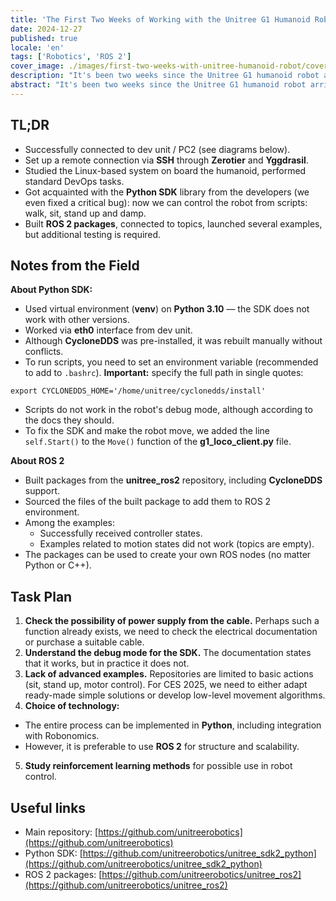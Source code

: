 ```yaml
---
title: 'The First Two Weeks of Working with the Unitree G1 Humanoid Robot'
date: 2024-12-27
published: true
locale: 'en'
tags: ['Robotics', 'ROS 2']
cover_image: ./images/first-two-weeks-with-unitree-humanoid-robot/cover.png
description: "It's been two weeks since the Unitree G1 humanoid robot arrived at the Robonomics lab. A team of at least five engineers with master's degrees in robotics immediately set to work studying and programming the new device. We want to share the first news from the field: impressions, findings and challenges on the way to, as we hope, a humanoid revolution!"
abstract: "It's been two weeks since the Unitree G1 humanoid robot arrived at the Robonomics lab. A team of at least five engineers with master's degrees in robotics immediately set to work studying and programming the new device. We want to share the first news from the field: impressions, findings and challenges on the way to, as we hope, a humanoid revolution!"
---
```


## TL;DR

- Successfully connected to dev unit / PC2 (see diagrams below).
- Set up a remote connection via **SSH** through **Zerotier** and **Yggdrasil**.
- Studied the Linux-based system on board the humanoid, performed standard DevOps tasks.
- Got acquainted with the **Python SDK** library from the developers (we even fixed a critical bug): now we can control the robot from scripts: walk, sit, stand up and damp.
- Built **ROS 2 packages**, connected to topics, launched several examples, but additional testing is required.

<rb-image zoom src="./images/first-two-weeks-with-unitree-humanoid-robot/image-schemes.png" alt="G1 Scheme" />

## Notes from the Field

**About Python SDK:**

- Used virtual environment (**venv**) on **Python 3.10** — the SDK does not work with other versions.
- Worked via **eth0** interface from dev unit.
- Although **CycloneDDS** was pre-installed, it was rebuilt manually without conflicts.
- To run scripts, you need to set an environment variable (recommended to add to `.bashrc`). **Important:** specify the full path in single quotes:

<rb-code>

```
export CYCLONEDDS_HOME='/home/unitree/cyclonedds/install'
```
</rb-code>

- Scripts do not work in the robot's debug mode, although according to the docs they should.
- To fix the SDK and make the robot move, we added the line `self.Start()` to the `Move()` function of the **g1_loco_client.py** file.

**About ROS 2**

- Built packages from the **unitree_ros2** repository, including **CycloneDDS** support.
- Sourced the files of the built package to add them to ROS 2 environment.
- Among the examples:
  - Successfully received controller states.
  - Examples related to motion states did not work (topics are empty).
- The packages can be used to create your own ROS nodes (no matter Python or C++).

<rb-grid :columns="2" textAlign="center" align="end">
  <rb-grid-element>
    <rb-image zoom src="./images/first-two-weeks-with-unitree-humanoid-robot/first-entering.jpeg" alt="G1 Scheme" />
  </rb-grid-element>
  <rb-grid-element>
    <rb-image zoom src="./images/first-two-weeks-with-unitree-humanoid-robot/cyclonedds-error.png" alt="G1 Scheme" />
  </rb-grid-element>
</rb-grid>

## Task Plan

1. **Check the possibility of power supply from the cable.** Perhaps such a function already exists, we need to check the electrical documentation or purchase a suitable cable.
2. **Understand the debug mode for the SDK.** The documentation states that it works, but in practice it does not.
3. **Lack of advanced examples.** Repositories are limited to basic actions (sit, stand up, motor control). For CES 2025, we need to either adapt ready-made simple solutions or develop low-level movement algorithms.
4. **Choice of technology:**
  - The entire process can be implemented in **Python**, including integration with Robonomics.
  - However, it is preferable to use **ROS 2** for structure and scalability.
5. **Study reinforcement learning methods** for possible use in robot control.

## Useful links

- Main repository: [https://github.com/unitreerobotics](https://github.com/unitreerobotics)   
- Python SDK: [https://github.com/unitreerobotics/unitree_sdk2_python](https://github.com/unitreerobotics/unitree_sdk2_python)   
- ROS 2 packages: [https://github.com/unitreerobotics/unitree_ros2](https://github.com/unitreerobotics/unitree_ros2)   
